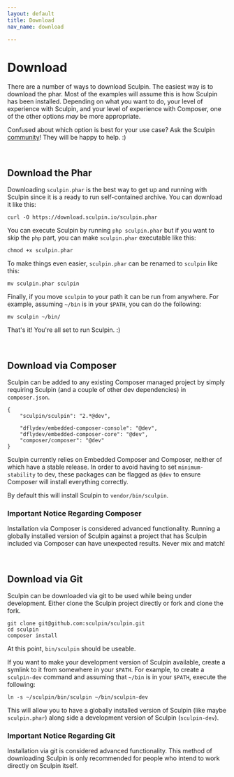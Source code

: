 ```yaml
---
layout: default
title: Download
nav_name: download

---
```


# Download

There are a number of ways to download Sculpin. The easiest way is to download
the phar. Most of the examples will assume this is how Sculpin has been
installed. Depending on what you want to do, your level of experience with
Sculpin, and your level of experience with Composer, one of the other options
*may* be more appropriate.

Confused about which option is best for your use case? Ask the
Sculpin [community]({{site.url}}/community/)! They will be happy to help. :)

<br>

## Download the Phar

Downloading `sculpin.phar` is the best way to get up and running with Sculpin
since it is a ready to run self-contained archive. You can download it like
this:

    curl -O https://download.sculpin.io/sculpin.phar

You can execute Sculpin by running `php sculpin.phar` but if you want to skip
the `php` part, you can make `sculpin.phar` executable like this:

    chmod +x sculpin.phar

To make things even easier, `sculpin.phar` can be renamed to `sculpin` like
this:

    mv sculpin.phar sculpin

Finally, if you move `sculpin` to your path it can be run from anywhere. For
example, assuming `~/bin` is in your `$PATH`, you can do the following:

    mv sculpin ~/bin/

That's it! You're all set to run Sculpin. :)

<br>

## Download via Composer

Sculpin can be added to any existing Composer managed project by simply
requiring Sculpin (and a couple of other dev dependencies) in `composer.json`.

    {
        "sculpin/sculpin": "2.*@dev",

        "dflydev/embedded-composer-console": "@dev",
        "dflydev/embedded-composer-core": "@dev",
        "composer/composer": "@dev"
    }

Sculpin currently relies on Embedded Composer and Composer, neither of which
have a stable release. In order to avoid having to set `minimum-stability` to
dev, these packages can be flagged as `@dev` to ensure Composer will install
everything correctly.

By default this will install Sculpin to `vendor/bin/sculpin`.


### Important Notice Regarding Composer

Installation via Composer is considered advanced functionality. Running a
globally installed version of Sculpin against a project that has Sculpin
included via Composer can have unexpected results. Never mix and match!

<br>

## Download via Git

Sculpin can be downloaded via git to be used while being under development.
Either clone the Sculpin project directly or fork and clone the fork.

    git clone git@github.com:sculpin/sculpin.git
    cd sculpin
    composer install

At this point, `bin/sculpin` should be useable.

If you want to make your development version of Sculpin available, create a
symlink to it from somewhere in your `$PATH`. For example, to create a
`sculpin-dev` command and assuming that `~/bin` is in your `$PATH`, execute the
following:

    ln -s ~/sculpin/bin/sculpin ~/bin/sculpin-dev

This will allow you to have a globally installed version of Sculpin (like maybe
`sculpin.phar`) along side a development version of Sculpin (`sculpin-dev`).

### Important Notice Regarding Git

Installation via git is considered advanced functionality. This method of
downloading Sculpin is only recommended for people who intend to work directly
on Sculpin itself.
